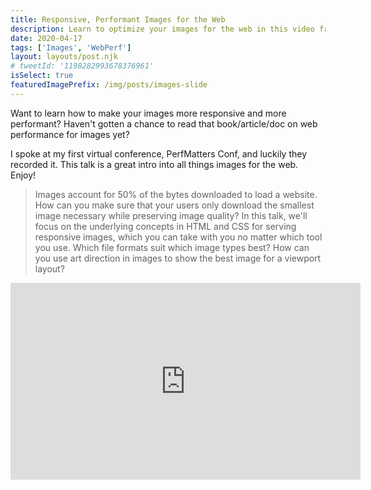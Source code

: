 ```yaml
---
title: Responsive, Performant Images for the Web
description: Learn to optimize your images for the web in this video from PerfMatters Conf.
date: 2020-04-17
tags: ['Images', 'WebPerf']
layout: layouts/post.njk
# tweetId: '1198282993678376961'
isSelect: true
featuredImagePrefix: /img/posts/images-slide
---
```


Want to learn how to make your images more responsive and more performant? Haven't gotten a chance to read that book/article/doc on web performance for images yet?

I spoke at my first virtual conference, PerfMatters Conf, and luckily they recorded it. This talk is a great intro into all things images for the web. Enjoy!

> Images account for 50% of the bytes downloaded to load a website. How can you make sure that your users only download the smallest image necessary while preserving image quality? In this talk, we'll focus on the underlying concepts in HTML and CSS for serving responsive images, which you can take with you no matter which tool you use. Which file formats suit which image types best? How can you use art direction in images to show the best image for a viewport layout?

<div class="videoWrapper">
  <iframe title="Responsive Images for the Web" width="560" height="315" src="https://www.youtube.com/embed/XecoxR1ckbc" frameborder="0" allow="accelerometer; autoplay; encrypted-media; gyroscope; picture-in-picture" allowfullscreen></iframe>
</div>
